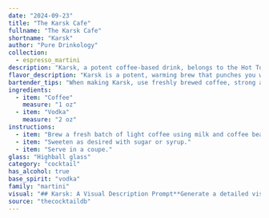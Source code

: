 ```yaml
---
date: "2024-09-23"
title: "The Karsk Cafe"
fullname: "The Karsk Cafe"
shortname: "Karsk"
author: "Pure Drinkology"
collection:
  - espresso_martini
description: "Karsk, a potent coffee-based drink, belongs to the Hot Toddy family, originating in Sweden. This traditional drink, made with strong coffee and grain alcohol, is a warming concoction enjoyed during cold winter months. "
flavor_description: "Karsk is a potent, warming brew that punches you with a bold coffee flavor upfront, followed by a robust, slightly sweet grain alcohol kick.  Expect a lingering warmth in your throat from the alcohol and a subtle, bitter coffee note.  The flavor profile is bold, assertive, and perfect for cold nights. "
bartender_tips: "When making Karsk, use freshly brewed coffee, strong and hot.  The grain alcohol should be high-proof, like vodka or aquavit, to retain the coffee flavor. Start with a small amount of alcohol and add more to taste. Avoid over-mixing, as it can dilute the coffee. Serve immediately in heat-resistant mugs for a warming experience. "
ingredients:
  - item: "Coffee"
    measure: "1 oz"
  - item: "Vodka"
    measure: "2 oz"
instructions:
  - item: "Brew a fresh batch of light coffee using milk and coffee beans, and quickly mix it with the vodka."
  - item: "Sweeten as desired with sugar or syrup."
  - item: "Serve in a coupe."
glass: "Highball glass"
category: "cocktail"
has_alcohol: true
base_spirit: "vodka"
family: "martini"
visual: "## Karsk: A Visual Description Prompt**Generate a detailed visual description of the cocktail Karsk, focusing on the following aspects:*** **Color:** Describe the color of the Karsk, taking into account the different shades of brown that coffee and grain alcohol might contribute. Is it a dark, rich brown or a lighter, amber hue?* **Texture:**  Is the Karsk clear or opaque? Does it have a smooth, silky texture or a more viscous, syrupy consistency? Consider the presence of any sediment or suspended particles from the coffee.* **Presentation:** Imagine a classic Karsk served in a traditional glass. What is the shape and size of the glass? Does it have a specific design or ornamentation? How is the Karsk garnished, if at all?* **Lighting:**  Describe how the light interacts with the Karsk. Does it have a reflective, shimmering quality or does it absorb light, appearing dark and opaque? How does the lighting affect the overall appearance of the cocktail?**Bonus:**  * **Optional:**  Add a touch of sensory detail to your description, mentioning the aroma of the Karsk or the sound of ice clinking in the glass.**Example Output:**The Karsk, a dark, rich brown like freshly brewed coffee, possesses a smooth, almost silky texture.  Served in a sturdy, squat tumbler, its color reflects the dim lighting, creating a warm, inviting glow.  A hint of steam rises from the surface, carrying with it the potent aroma of roasted coffee beans and a whisper of grain alcohol. "
source: "thecocktaildb"
---
```


